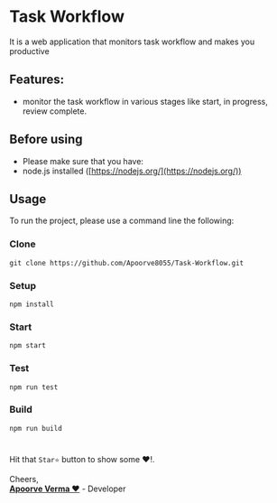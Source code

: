 # Task Workflow

It is a web application that monitors task workflow and makes you productive 
 
## Features:

* monitor the task workflow in various stages like start, in progress, review complete.

 ## Before using

-   Please make sure that you have:
-   node.js installed ([https://nodejs.org/](https://nodejs.org/))
## Usage

To run the project, please use a command line the following:

### Clone

```
git clone https://github.com/Apoorve8055/Task-Workflow.git
```
### Setup

```
npm install
```
### Start

```
npm start
```
### Test

```
npm run test

```
### Build
```
npm run build
```
#
Hit that  `Star⭐`  button to show some ❤️!.   

Cheers,  
<a href="https://apoorveverma.com">**Apoorve Verma ❤️**</a> - Developer



